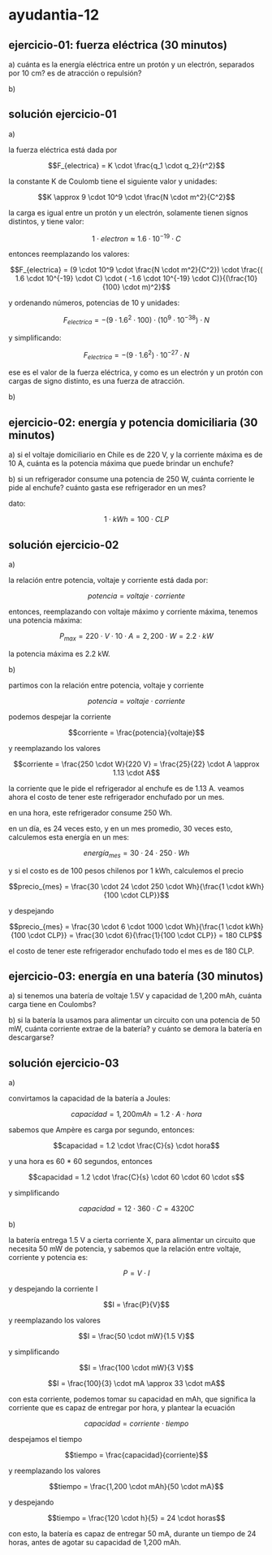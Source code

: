 # ayudantia-12

## ejercicio-01: fuerza eléctrica (30 minutos)

a) cuánta es la energía eléctrica entre un protón y un electrón, separados por 10 cm? es de atracción o repulsión?

b)

## solución ejercicio-01

a)

la fuerza eléctrica está dada por

$$F_{electrica} = K \cdot \frac{q_1 \cdot q_2}{r^2}$$

la constante K de Coulomb tiene el siguiente valor y unidades:

$$K \approx 9 \cdot 10^9 \cdot \frac{N \cdot m^2}{C^2}$$

la carga es igual entre un protón y un electrón, solamente tienen signos distintos, y tiene valor:

$$1 \cdot electron \approx 1.6 \cdot 10^{-19} \cdot C$$

entonces reemplazando los valores:

$$F_{electrica} = (9 \cdot 10^9 \cdot \frac{N \cdot m^2}{C^2}) \cdot \frac{( 1.6 \cdot 10^{-19}  \cdot C) \cdot ( -1.6 \cdot 10^{-19} \cdot  C)}{(\frac{10}{100} \cdot m)^2}$$

y ordenando números, potencias de 10 y unidades:

$$F_{electrica} = -(9 \cdot 1.6^{2} \cdot 100) \cdot  (10^9 \cdot 10^{-38}) \cdot N$$

y simplificando:

$$F_{electrica} = -(9 \cdot 1.6^{2})\cdot 10^{-27} \cdot N$$

ese es el valor de la fuerza eléctrica, y como es un electrón y un protón con cargas de signo distinto, es una fuerza de atracción.

b)

## ejercicio-02: energía y potencia domiciliaria (30 minutos)

a) si el voltaje domiciliario en Chile es de 220 V, y la corriente máxima es de 10 A, cuánta es la potencia máxima que puede brindar un enchufe?

b) si un refrigerador consume una potencia de 250 W, cuánta corriente le pide al enchufe? cuánto gasta ese refrigerador en un mes?

dato:

$$1 \cdot kWh = 100 \cdot CLP$$

## solución ejercicio-02

a)

la relación entre potencia, voltaje y corriente está dada por:

$$potencia = voltaje \cdot corriente$$

entonces, reemplazando con voltaje máximo y corriente máxima, tenemos una potencia máxima:

$$P_{max} = 220 \cdot V \cdot 10 \cdot A = 2,200 \cdot W = 2.2 \cdot kW$$

la potencia máxima es 2.2 kW.

b)

partimos con la relación entre potencia, voltaje y corriente

$$potencia = voltaje \cdot corriente$$

podemos despejar la corriente

$$corriente = \frac{potencia}{voltaje}$$

y reemplazando los valores

$$corriente = \frac{250 \cdot W}{220 V} = \frac{25}{22} \cdot A \approx 1.13 \cdot A$$

la corriente que le pide el refrigerador al enchufe es de 1.13 A. veamos ahora el costo de tener este refrigerador enchufado por un mes.

en una hora, este refrigerador consume 250 Wh.

en un día, es 24 veces esto, y en un mes promedio, 30 veces esto, calculemos esta energía en un mes:

$$energía_{mes} = 30 \cdot 24 \cdot 250 \cdot Wh$$

y si el costo es de 100 pesos chilenos por 1 kWh, calculemos el precio

$$precio_{mes} = \frac{30 \cdot 24 \cdot 250 \cdot Wh}{\frac{1 \cdot kWh}{100 \cdot CLP}}$$

y despejando

$$precio_{mes} = \frac{30 \cdot 6 \cdot 1000 \cdot Wh}{\frac{1 \cdot kWh}{100 \cdot CLP}} = \frac{30 \cdot 6}{\frac{1}{100 \cdot CLP}} = 180 CLP$$

el costo de tener este refrigerador enchufado todo el mes es de 180 CLP.

## ejercicio-03: energía en una batería (30 minutos)

a) si tenemos una batería de voltaje 1.5V y capacidad de 1,200 mAh, cuánta carga tiene en Coulombs?

b) si la batería la usamos para alimentar un circuito con una potencia de 50 mW, cuánta corriente extrae de la batería? y cuánto se demora la batería en descargarse?

## solución ejercicio-03

a)

convirtamos la capacidad de la batería a Joules:

$$capacidad = 1,200 mAh = 1.2 \cdot A \cdot hora$$

sabemos que Ampère es carga por segundo, entonces:

$$capacidad = 1.2 \cdot \frac{C}{s} \cdot hora$$

y una hora es 60 \* 60 segundos, entonces

$$capacidad = 1.2 \cdot \frac{C}{s} \cdot 60 \cdot 60 \cdot s$$

y simplificando

$$capacidad = 12 \cdot 360 \cdot C = 4320 C$$

b)

la batería entrega 1.5 V a cierta corriente X, para alimentar un circuito que necesita 50 mW de potencia, y sabemos que la relación entre voltaje, corriente y potencia es:

$$P = V \cdot I$$

y despejando la corriente I

$$I = \frac{P}{V}$$

y reemplazando los valores

$$I = \frac{50 \cdot mW}{1.5 V}$$

y simplificando

$$I = \frac{100 \cdot mW}{3 V}$$

$$I = \frac{100}{3} \cdot mA \approx 33 \cdot mA$$

con esta corriente, podemos tomar su capacidad en mAh, que significa la corriente que es capaz de entregar por hora, y plantear la ecuación

$$capacidad = corriente \cdot tiempo$$

despejamos el tiempo

$$tiempo = \frac{capacidad}{corriente}$$

y reemplazando los valores

$$tiempo = \frac{1,200 \cdot mAh}{50 \cdot mA}$$

y despejando

$$tiempo = \frac{120 \cdot h}{5} = 24 \cdot horas$$

con esto, la batería es capaz de entregar 50 mA, durante un tiempo de 24 horas, antes de agotar su capacidad de 1,200 mAh.
